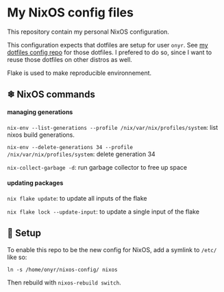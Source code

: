 # My NixOS config files

This repository contain my personal NixOS configuration.

This configuration expects that dotfiles are setup for user `onyr`. See [my dotfiles config repo](https://github.com/0nyr/dotfiles) for those dotfiles. I prefered to do so, since I want to reuse those dotfiles on other distros as well.

Flake is used to make reproducible environnement.

## ❄ NixOS commands

#### managing generations

`nix-env --list-generations --profile /nix/var/nix/profiles/system`: list nixos build generations.

`nix-env --delete-generations 34 --profile /nix/var/nix/profiles/system`: delete generation 34

`nix-collect-garbage -d`: run garbage collector to free up space

#### updating packages

`nix flake update`: to update all inputs of the flake

`nix flake lock --update-input`: to update a single input of the flake

## 🌱 Setup

To enable this repo to be the new config for NixOS, add a symlink to `/etc/` like so:

```shell
ln -s /home/onyr/nixos-config/ nixos
```

Then rebuild with `nixos-rebuild switch`.
